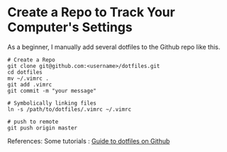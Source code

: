 # Create a Repo to Track Your Computer's Settings


As a beginner, I manually add several dotfiles to the Github repo like this.

```shell
# Create a Repo
git clone git@github.com:<username>/dotfiles.git
cd dotfiles
mv ~/.vimrc .
git add .vimrc
git commit -m "your message"
 
# Symbolically linking files
ln -s /path/to/dotfiles/.vimrc ~/.vimrc
 
# push to remote
git push origin master
```

References:
Some tutorials : [Guide to dotfiles on Github](https://dotfiles.github.io/)

